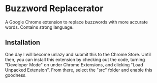 Buzzword Replacerator
=====================

A Google Chrome extension to replace buzzwords with more accurate words. Contains strong language.

Installation
------------

One day I will become unlazy and submit this to the Chrome Store. Until then, you can install 
this extension by checking out the code, turning "Developer Mode" on under Chrome Extensions, 
and clicking "Load Unpacked Extension". From there, select the "src" folder and enable this goodness.
